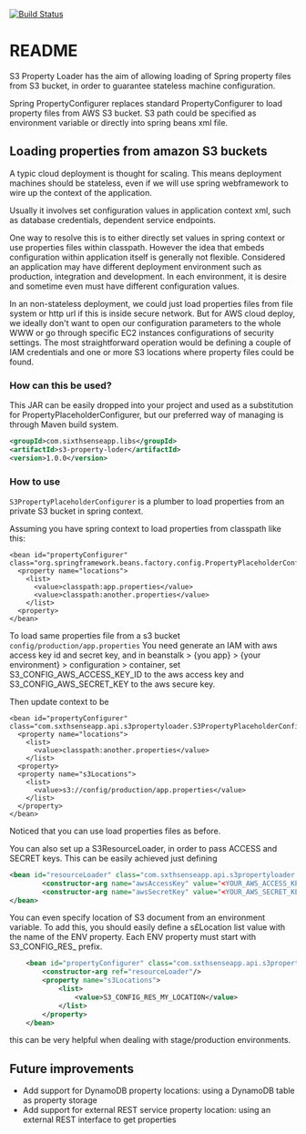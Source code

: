 [![Build Status](https://travis-ci.org/aletheia/spring-S3PropertyLoader.svg?branch=master)](https://travis-ci.org/aletheia/jSOAM)


# README #

S3 Property Loader has the aim of allowing loading of Spring property files from S3 bucket, in order to guarantee stateless machine configuration.

Spring PropertyConfigurer replaces standard PropertyConfigurer to load property files from AWS S3 bucket. S3 path could be specified as environment variable or directly into spring beans xml file.

## Loading properties from amazon S3 buckets

A typic cloud deployment is thought for scaling. This means deployment machines should be stateless, even if we will use spring webframework to wire up the context of the application. 

Usually it involves set configuration values in application context xml, such as database credentials, dependent service endpoints. 

One way to resolve this is to either directly set values in spring context or 
use properties files within classpath. However the idea that embeds 
configuration within application itself is generally not flexible. Considered
an application may have different deployment environment such as production,
integration and development. In each environment, it is desire and sometime
even must have different configuration values.

In an non-stateless deployment, we could just load properties files from file
system or http url if this is inside secure network.
But for AWS cloud deploy, we ideally don't want to open our configuration parameters to the whole WWW or go through specific EC2 instances configurations of security settings.
The most straightforward operation would be defining a couple of IAM credentials and one or more S3 locations where property files could be found.

### How can this be used? ###
This JAR can be easily dropped into your project and used as a substitution for PropertyPlaceholderConfigurer, but our preferred way of managing is through Maven build system.

```xml
<groupId>com.sixthsenseapp.libs</groupId>
<artifactId>s3-property-loder</artifactId>
<version>1.0.0</version>
```


### How to use ###

`S3PropertyPlaceholderConfigurer` is a plumber to load properties from an
private S3 bucket in spring context. 

Assuming you have spring context to load properties from classpath like this:

```
<bean id="propertyConfigurer" class="org.springframework.beans.factory.config.PropertyPlaceholderConfigurer">
  <property name="locations">
    <list>
      <value>classpath:app.properties</value>
      <value>classpath:another.properties</value>
    </list>
  <property>
</bean>
```

To load same properties file from a s3 bucket `config/production/app.properties`
You need generate an IAM with aws access key id and secret key, and in 
beanstalk > {you app} > {your environment} > configuration > container, set
S3_CONFIG_AWS_ACCESS_KEY_ID to the aws access key and S3_CONFIG_AWS_SECRET_KEY to the aws secure
key. 

Then update context to be

```
<bean id="propertyConfigurer" class="com.sxthsenseapp.api.s3propertyloader.S3PropertyPlaceholderConfigurer">
  <property name="locations">
    <list>
      <value>classpath:another.properties</value>
    </list>
  <property>
  <property name="s3Locations">
    <list>
      <value>s3://config/production/app.properties</value>
    </list>
  </property>
</bean>
```

Noticed that you can use load properties files as before.

You can also set up a S3ResourceLoader, in order to pass ACCESS and SECRET keys. This can be easily achieved just defining

```xml
<bean id="resourceLoader" class="com.sxthsenseapp.api.s3propertyloader.S3ResourceLoader">
        <constructor-arg name="awsAccessKey" value="<YOUR_AWS_ACCESS_KEY>"/>
        <constructor-arg name="awsSecretKey" value="<YOUR_AWS_SECRET_KEY>"/>
</bean>
```

You can even specify location of S3 document from an environment variable. To add this, you should easily define a s£Location list value with the name of the ENV property. Each ENV property must start with S3_CONFIG_RES_ prefix.

```xml
    <bean id="propertyConfigurer" class="com.sxthsenseapp.api.s3propertyloader.S3PropertyPlaceholderConfigurer">
        <constructor-arg ref="resourceLoader"/>
        <property name="s3Locations">
            <list>
                <value>S3_CONFIG_RES_MY_LOCATION</value>
            </list>
        </property>
    </bean>
```
this can be very helpful when dealing with stage/production environments.

## Future improvements
* Add support for DynamoDB property locations: using a DynamoDB table as property storage
* Add support for external REST service property location: using an external REST interface to get properties
